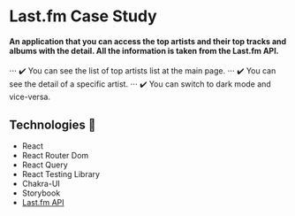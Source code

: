 # Last.fm Case Study 

#### An application that you can access the top artists and their top tracks and albums with the detail. All the information is taken from the Last.fm API. 

 ⋅⋅⋅ ✔️ You can see the list of top artists list at the main page.
 ⋅⋅⋅ ✔️ You can see the detail of a specific artist.
 ⋅⋅⋅ ✔️ You can switch to dark mode and vice-versa.

## Technologies 🚀
- React
- React Router Dom
- React Query
- React Testing Library
- Chakra-UI
- Storybook
- [Last.fm API](https://www.last.fm/tr/api)


